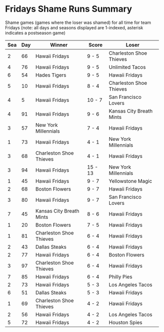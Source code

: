 # Fridays Shame Runs Summary



Shame games (games where the loser was shamed) for all time for team Fridays (note: all days and seasons displayed are 1-indexed, asterisk indicates a postseason game)


| Sea | Day | Winner | Score | Loser | 
| ------ |------ |------ |------ |------ |
| 2 | 66 | Hawaii Fridays | 9 - 5 | Charleston Shoe Thieves | 
| 4 | 76 | Hawaii Fridays | 9 - 5 | Unlimited Tacos | 
| 6 | 54 | Hades Tigers | 9 - 5 | Hawaii Fridays | 
| 5 | 10 | Hawaii Fridays | 8 - 4 | Charleston Shoe Thieves | 
| 4 | 5 | Hawaii Fridays | 10 - 7 | San Francisco Lovers | 
| 4 | 91 | Hawaii Fridays | 9 - 6 | Kansas City Breath Mints | 
| 3 | 57 | New York Millennials | 7 - 4 | Hawaii Fridays | 
| 1 | 73 | Hawaii Fridays | 4 - 1 | New York Millennials | 
| 3 | 68 | Charleston Shoe Thieves | 4 - 1 | Hawaii Fridays | 
| 3 | 94 | Hawaii Fridays | 15 - 13 | New York Millennials | 
| 1 | 45 | Hawaii Fridays | 9 - 7 | Yellowstone Magic | 
| 2 | 68 | Boston Flowers | 9 - 7 | Hawaii Fridays | 
| 3 | 80 | Hawaii Fridays | 9 - 7 | San Francisco Lovers | 
| 7 | 45 | Kansas City Breath Mints | 8 - 6 | Hawaii Fridays | 
| 1 | 20 | Boston Flowers | 7 - 5 | Hawaii Fridays | 
| 1 | 81 | Charleston Shoe Thieves | 6 - 4 | Hawaii Fridays | 
| 2 | 43 | Dallas Steaks | 6 - 4 | Hawaii Fridays | 
| 2 | 77 | Hawaii Fridays | 6 - 4 | Boston Flowers | 
| 3 | 97 | Charleston Shoe Thieves | 6 - 4 | Hawaii Fridays | 
| 7 | 85 | Hawaii Fridays | 6 - 4 | Philly Pies | 
| 2 | 73 | Hawaii Fridays | 5 - 3 | Los Angeles Tacos | 
| 6 | 51 | Dallas Steaks | 5 - 3 | Hawaii Fridays | 
| 1 | 69 | Charleston Shoe Thieves | 4 - 2 | Hawaii Fridays | 
| 2 | 56 | Hawaii Fridays | 4 - 2 | Los Angeles Tacos | 
| 5 | 72 | Hawaii Fridays | 4 - 2 | Houston Spies | 


